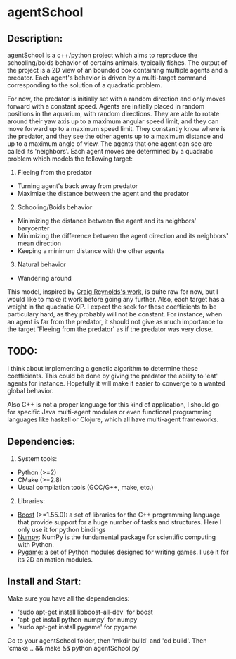 agentSchool
========

Description:
-------------

agentSchool is a c++/python project which aims to reproduce the schooling/boids behavior of certains animals, typically fishes. The output of the project is a 2D view of an bounded box containing multiple agents and a predator. Each agent's behavior is driven by a multi-target command corresponding to the solution of a quadratic problem.

For now, the predator is initially set with a random direction and only moves forward with a constant speed.
Agents are initially placed in random positions in the aquarium, with random directions. They are able to rotate around their yaw axis up to a maximum angular speed limit, and they can move forward up to a maximum speed limit. They constantly know where is the predator, and they see the other agents up to a maximum distance and up to a maximum angle of view. The agents that one agent can see are called its 'neighbors'. 
Each agent moves are determined by a quadratic problem which models the following target:

1. Fleeing from the predator 
  * Turning agent's back away from predator
  * Maximize the distance between the agent and the predator

2. Schooling/Boids behavior
  * Minimizing the distance between the agent and its neighbors' barycenter
  * Minimizing the difference between the agent direction and its neighbors' mean direction
  * Keeping a minimum distance with the other agents

3. Natural behavior
  *  Wandering around

This model, inspired by [Craig Reynolds's work](http://www.red3d.com/cwr/boids/), is quite raw for now, but I would like to make it work before going any further. Also, each target has a weight in the quadratic QP. I expect the seek for these coefficients to be particulary hard, as they probably will not be constant. For instance, when an agent is far from the predator, it should not give as much importance to the target 'Fleeing from the predator' as if the predator was very close.

TODO:
-----

I think about implementing a genetic algorithm to determine these coefficients. This could be done by giving the predator the ability to 'eat' agents for instance. Hopefully it will make it easier to converge to a wanted global behavior.

Also C++ is not a proper language for this kind of application, I should go for specific Java multi-agent modules or even functional programming languages like haskell or Clojure, which all have multi-agent frameworks.

Dependencies:
-------------
1. System tools:
  * Python (>=2)
  * CMake (>=2.8)
  * Usual compilation tools (GCC/G++, make, etc.)
2. Libraries:
  * [Boost](http://www.boost.org/) (>=1.55.0): a set of libraries for the C++ programming language that provide support for a huge number of tasks and structures. Here I only use it for python bindings
  * [Numpy](www.numpy.org/‎): NumPy is the fundamental package for scientific computing with Python.
  * [Pygame](http://pygame.org/): a set of Python modules designed for writing games. I use it for its 2D animation modules.

Install and Start:
------------------
Make sure you have all the dependencies:
* 'sudo apt-get install libboost-all-dev' for boost
* 'apt-get install python-numpy' for numpy
* 'sudo apt-get install pygame' for pygame

Go to your agentSchool folder, then 'mkdir build' and 'cd build'.
Then 'cmake .. && make && python agentSchool.py'




